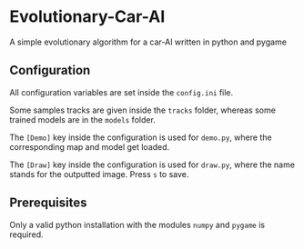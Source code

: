 # Evolutionary-Car-AI
A simple evolutionary algorithm for a car-AI written in python and pygame

## Configuration
All configuration variables are set inside the `config.ini` file.

Some samples tracks are given inside the `tracks` folder, whereas some trained models are in the `models` folder.

The `[Demo]` key inside the configuration is used for `demo.py`, where the corresponding map and model get loaded.

The `[Draw]` key inside the configuration is used for `draw.py`, where the name stands for the outputted image. Press `s` to save.

## Prerequisites
Only a valid python installation with the modules `numpy` and `pygame` is required.